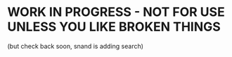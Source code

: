 # WORK IN PROGRESS - NOT FOR USE UNLESS YOU LIKE BROKEN THINGS
(but check back soon, snand is adding search)